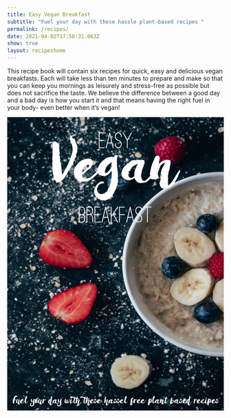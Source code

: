 ```yaml
---
title: Easy Vegan Breakfast
subtitle: "Fuel your day with these hassle plant-based recipes "
permalink: /recipes/
date: 2021-04-02T17:50:31.663Z
show: true
layout: recipeshome
---
```

This recipe book will contain six recipes for quick, easy and delicious vegan breakfasts. Each will take less than ten minutes to prepare and make so that you can keep you mornings as leisurely and stress-free as possible but does not sacrifice the taste. We believe the difference between a good day and a bad day is how you start it and that means having the right fuel in your body- even better when it’s vegan!

![Easy Vegan Breakfast title against picture of porridge ](../uploads/easy-vegan-breakfast-cover.jpg)